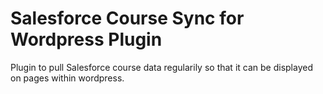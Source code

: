 # Salesforce Course Sync for Wordpress Plugin

Plugin to pull Salesforce course data regularily so that it can be displayed on pages within wordpress.